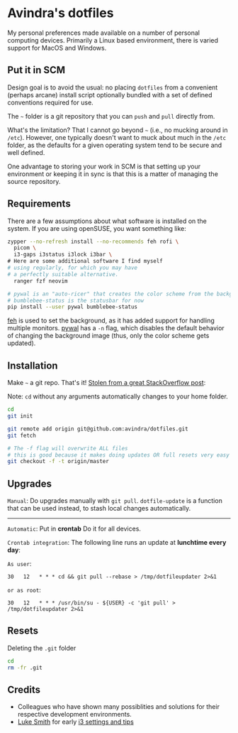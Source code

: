 # Avindra's dotfiles

My personal preferences made available on a number of personal computing devices. Primarily a Linux based environment, there is varied support for MacOS and Windows.

## Put it in SCM

Design goal is to avoid the usual: no placing `dotfiles` from a convenient (perhaps arcane) install script optionally bundled with a set of defined conventions required for use.

The `~` folder is a git repository that you can `push` and `pull` directly from.

What's the limitation? That I cannot go beyond `~` (i.e., no mucking around in `/etc`). However, one typically doesn't want to muck about much in the `/etc` folder, as the defaults for a given operating system tend to be secure and well defined.

One advantage to storing your work in SCM is that setting up your environment or keeping it in sync is that this is a matter of managing the source repository.

## Requirements

There are a few assumptions about what software is installed on the system. If you are using openSUSE, you want something like:

```bash
zypper --no-refresh install --no-recommends feh rofi \
  picom \
  i3-gaps i3status i3lock i3bar \
# Here are some additional software I find myself
# using regularly, for which you may have
# a perfectly suitable alternative.
  ranger fzf neovim

# pywal is an "auto-ricer" that creates the color scheme from the background image.
# bumblebee-status is the statusbar for now
pip install --user pywal bumblebee-status
```

[feh](https://github.com/derf/feh) is used to set the background, as it has added support for handling multiple monitors. [pywal](https://github.com/dylanaraps/pywal) has a `-n` flag, which disables the default behavior of changing the background image (thus, only the color scheme gets updated).

## Installation

Make `~` a git repo. That's it! [Stolen from a great StackOverflow post](http://stackoverflow.com/a/18999726/270302):

Note: `cd` without any arguments automatically changes to your home folder.

```bash
cd
git init

git remote add origin git@github.com:avindra/dotfiles.git
git fetch

# The -f flag will overwrite ALL files
# this is good because it makes doing updates OR full resets very easy
git checkout -f -t origin/master
```


## Upgrades

`Manual`: Do upgrades manually with `git pull`. `dotfile-update` is a function that can be used instead, to stash local changes automatically.

---

`Automatic`: Put in __crontab__ Do it for all devices.

`Crontab integration`: The following line runs an update at **lunchtime every day**:

`As user`:
```cron
30   12   * * * cd && git pull --rebase > /tmp/dotfileupdater 2>&1
```

`or as root`:

```cron
30   12   * * * /usr/bin/su - ${USER} -c 'git pull' > /tmp/dotfileupdater 2>&1
```


## Resets

Deleting the `.git` folder 

```bash
cd
rm -fr .git
```

## Credits

 * Colleagues who have shown many possiblities and solutions for their respective development environments.
 * [Luke Smith](https://www.youtube.com/channel/UC2eYFnH61tmytImy1mTYvhA) for early [i3 settings and tips](https://github.com/LukeSmithxyz/voidrice)
